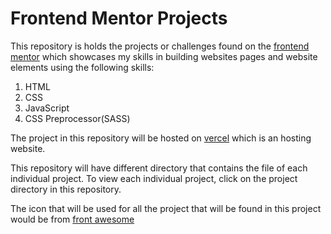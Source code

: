 
# Frontend Mentor Projects

This repository is holds the projects or challenges found on the [frontend mentor](https://www.frontendmentor.io/challenges) which showcases my skills in building websites pages and website elements using the following skills:

1. HTML
2. CSS
3. JavaScript
4. CSS Preprocessor(SASS)

The project in this repository will be hosted on [vercel](https://vercel.com/) which is an hosting website.

This repository will have different directory that contains the file of each individual project. To view each individual project, click on the project directory in this repository.

The icon that will be used for all the project that will be found in this project would be from [front awesome](https://fontawesome.com/)